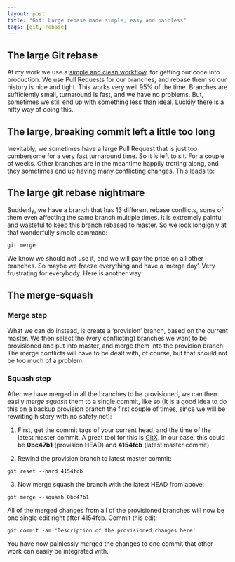```yaml
---
layout: post
title: "Git: Large rebase made simple, easy and painless"
tags: [git, rebase]
---
```


## The large Git rebase

At my work we use a [simple and clean workflow](https://blogs.atlassian.com/2014/01/simple-git-workflow-simple/), for getting our code into production. We use Pull Requests for our branches, and rebase them so our history is nice and tight. This works very well 95% of the time. Branches are sufficiently small, turnaround is fast, and we have no problems. But, sometimes we still end up with something less than ideal. Luckily there is a nifty way of doing this.

## The large, breaking commit left a little too long

Inevitably, we sometimes have a large Pull Request that is just too cumbersome for a very fast turnaround time. So it is left to sit. For a couple of weeks. Other branches are in the meantime happily trotting along, and they sometimes end up having many conflicting changes. This leads to:

## The large git rebase nightmare

Suddenly, we have a branch that has 13 different rebase conflicts, some of them even affecting the same branch multiple times. It is extremely painful and wasteful to keep this branch rebased to master. So we look longignly at that wonderfully simple command:

```shell
git merge
```

We know we should not use it, and we will pay the price on all other branches. So maybe we freeze everything and have a ‘merge day’. Very frustrating for everybody. Here is another way:

## The merge-squash

### Merge step

What we can do instead, is create a ‘provision’ branch, based on the current master. We then select the (very conflicting) branches we want to be provisioned and put into master, and merge them into the provision branch. The merge conflicts will have to be dealt with, of course, but that should not be too much of a problem.

### Squash step

After we have merged in all the branches to be provisioned, we can then easily _merge squash_ them to a single commit, like so (It is a good idea to do this on a backup provision branch the first couple of times, since we will be rewriting history with no safety net):

1. First, get the commit tags of your current head, and the time of the latest master commit. A great tool for this is [GitX](http://gitx.frim.nl/). In our case, this could be **0bc47b1** (provision HEAD) and **4154fcb** (latest master commit)

2. Rewind the provision branch to latest master commit:
```shell
git reset --hard 4154fcb
```

3. Now merge squash the branch with the latest HEAD from above:
```shell
git merge --squash 0bc47b1
```
All of the merged changes from all of the provisioned branches will now be one single edit right after 4154fcb. Commit this edit:

```shell
git commit -am 'Description of the provisioned changes here'
```

You have now painlessly merged the changes to one commit that other work can easily be integrated with.
